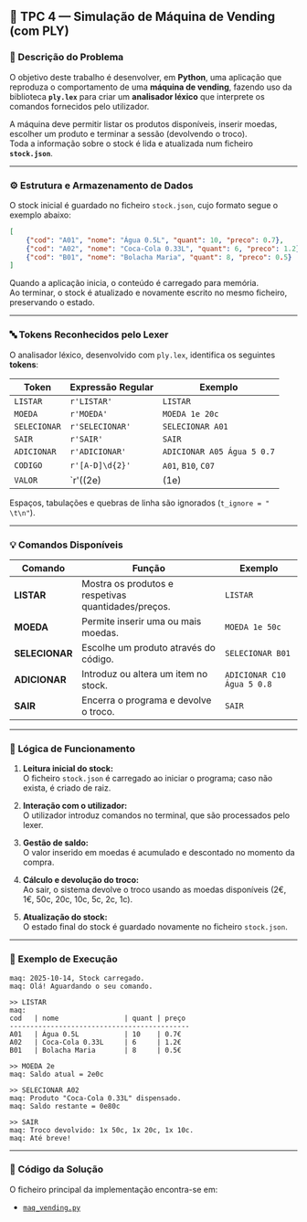 ## 🧃 TPC 4 — Simulação de Máquina de Vending (com PLY)

### 📖 Descrição do Problema

O objetivo deste trabalho é desenvolver, em **Python**, uma aplicação que reproduza o comportamento de uma **máquina de vending**, fazendo uso da biblioteca **`ply.lex`** para criar um **analisador léxico** que interprete os comandos fornecidos pelo utilizador.

A máquina deve permitir listar os produtos disponíveis, inserir moedas, escolher um produto e terminar a sessão (devolvendo o troco).  
Toda a informação sobre o stock é lida e atualizada num ficheiro **`stock.json`**.

---

### ⚙️ Estrutura e Armazenamento de Dados

O stock inicial é guardado no ficheiro `stock.json`, cujo formato segue o exemplo abaixo:

```json
[
    {"cod": "A01", "nome": "Água 0.5L", "quant": 10, "preco": 0.7},
    {"cod": "A02", "nome": "Coca-Cola 0.33L", "quant": 6, "preco": 1.2},
    {"cod": "B01", "nome": "Bolacha Maria", "quant": 8, "preco": 0.5}
]
```

Quando a aplicação inicia, o conteúdo é carregado para memória.  
Ao terminar, o stock é atualizado e novamente escrito no mesmo ficheiro, preservando o estado.

---

### 🔤 Tokens Reconhecidos pelo Lexer

O analisador léxico, desenvolvido com `ply.lex`, identifica os seguintes **tokens**:

| Token | Expressão Regular | Exemplo |
|--------|------------------|----------|
| `LISTAR` | `r'LISTAR'` | `LISTAR` |
| `MOEDA` | `r'MOEDA'` | `MOEDA 1e 20c` |
| `SELECIONAR` | `r'SELECIONAR'` | `SELECIONAR A01` |
| `SAIR` | `r'SAIR'` | `SAIR` |
| `ADICIONAR` | `r'ADICIONAR'` | `ADICIONAR A05 Água 5 0.7` |
| `CODIGO` | `r'[A-D]\d{2}'` | `A01`, `B10`, `C07` |
| `VALOR` | `r'((2e)|(1e)|(50c)|(20c)|(10c)|(5c)|(2c)|(1c))+'` | `1e`, `20c`, `2e` |

Espaços, tabulações e quebras de linha são ignorados (`t_ignore = " \t\n"`).

---

### 💡 Comandos Disponíveis

| Comando | Função | Exemplo |
|----------|--------|----------|
| **LISTAR** | Mostra os produtos e respetivas quantidades/preços. | `LISTAR` |
| **MOEDA** | Permite inserir uma ou mais moedas. | `MOEDA 1e 50c` |
| **SELECIONAR** | Escolhe um produto através do código. | `SELECIONAR B01` |
| **ADICIONAR** | Introduz ou altera um item no stock. | `ADICIONAR C10 Água 5 0.8` |
| **SAIR** | Encerra o programa e devolve o troco. | `SAIR` |

---

### 🧠 Lógica de Funcionamento

1. **Leitura inicial do stock:**  
   O ficheiro `stock.json` é carregado ao iniciar o programa; caso não exista, é criado de raiz.

2. **Interação com o utilizador:**  
   O utilizador introduz comandos no terminal, que são processados pelo lexer.

3. **Gestão de saldo:**  
   O valor inserido em moedas é acumulado e descontado no momento da compra.

4. **Cálculo e devolução do troco:**  
   Ao sair, o sistema devolve o troco usando as moedas disponíveis (2€, 1€, 50c, 20c, 10c, 5c, 2c, 1c).

5. **Atualização do stock:**  
   O estado final do stock é guardado novamente no ficheiro `stock.json`.

---

### 🧾 Exemplo de Execução

```
maq: 2025-10-14, Stock carregado.
maq: Olá! Aguardando o seu comando.

>> LISTAR
maq:
cod   | nome                | quant | preço
--------------------------------------------
A01   | Água 0.5L           | 10    | 0.7€
A02   | Coca-Cola 0.33L     | 6     | 1.2€
B01   | Bolacha Maria       | 8     | 0.5€

>> MOEDA 2e
maq: Saldo atual = 2e0c

>> SELECIONAR A02
maq: Produto "Coca-Cola 0.33L" dispensado.
maq: Saldo restante = 0e80c

>> SAIR
maq: Troco devolvido: 1x 50c, 1x 20c, 1x 10c.
maq: Até breve!
```

---

### 🧩 Código da Solução
O ficheiro principal da implementação encontra-se em:  
- [`maq_vending.py`](maq_vending.py)
